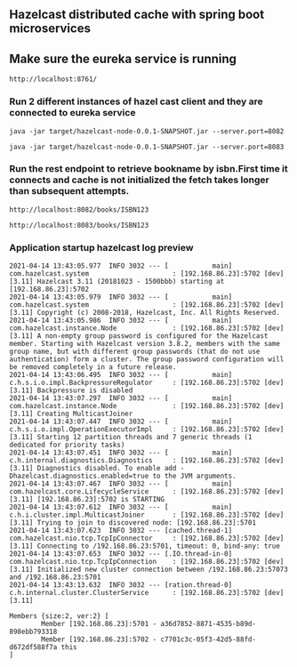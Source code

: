 ## Hazelcast distributed cache with spring boot microservices

## Make sure the eureka service is running

```http://localhost:8761/```

### Run 2 different instances of hazel cast client and they are connected to eureka service
```java -jar target/hazelcast-node-0.0.1-SNAPSHOT.jar --server.port=8082```

```java -jar target/hazelcast-node-0.0.1-SNAPSHOT.jar --server.port=8083```

### Run the rest endpoint to retrieve bookname by isbn.First time it connects and cache is not initialized the fetch takes longer than subsequent attempts.

```http://localhost:8082/books/ISBN123```

```http://localhost:8083/books/ISBN123```

### Application startup hazelcast log preview 
```
2021-04-14 13:43:05.977  INFO 3032 --- [           main] com.hazelcast.system                     : [192.168.86.23]:5702 [dev] [3.11] Hazelcast 3.11 (20181023 - 1500bbb) starting at [192.168.86.23]:5702
2021-04-14 13:43:05.979  INFO 3032 --- [           main] com.hazelcast.system                     : [192.168.86.23]:5702 [dev] [3.11] Copyright (c) 2008-2018, Hazelcast, Inc. All Rights Reserved.
2021-04-14 13:43:05.986  INFO 3032 --- [           main] com.hazelcast.instance.Node              : [192.168.86.23]:5702 [dev] [3.11] A non-empty group password is configured for the Hazelcast member. Starting with Hazelcast version 3.8.2, members with the same group name, but with different group passwords (that do not use authentication) form a cluster. The group password configuration will be removed completely in a future release.
2021-04-14 13:43:06.495  INFO 3032 --- [           main] c.h.s.i.o.impl.BackpressureRegulator     : [192.168.86.23]:5702 [dev] [3.11] Backpressure is disabled
2021-04-14 13:43:07.297  INFO 3032 --- [           main] com.hazelcast.instance.Node              : [192.168.86.23]:5702 [dev] [3.11] Creating MulticastJoiner
2021-04-14 13:43:07.447  INFO 3032 --- [           main] c.h.s.i.o.impl.OperationExecutorImpl     : [192.168.86.23]:5702 [dev] [3.11] Starting 12 partition threads and 7 generic threads (1 dedicated for priority tasks)
2021-04-14 13:43:07.451  INFO 3032 --- [           main] c.h.internal.diagnostics.Diagnostics     : [192.168.86.23]:5702 [dev] [3.11] Diagnostics disabled. To enable add -Dhazelcast.diagnostics.enabled=true to the JVM arguments.
2021-04-14 13:43:07.467  INFO 3032 --- [           main] com.hazelcast.core.LifecycleService      : [192.168.86.23]:5702 [dev] [3.11] [192.168.86.23]:5702 is STARTING
2021-04-14 13:43:07.612  INFO 3032 --- [           main] c.h.i.cluster.impl.MulticastJoiner       : [192.168.86.23]:5702 [dev] [3.11] Trying to join to discovered node: [192.168.86.23]:5701
2021-04-14 13:43:07.623  INFO 3032 --- [cached.thread-1] com.hazelcast.nio.tcp.TcpIpConnector     : [192.168.86.23]:5702 [dev] [3.11] Connecting to /192.168.86.23:5701, timeout: 0, bind-any: true
2021-04-14 13:43:07.653  INFO 3032 --- [.IO.thread-in-0] com.hazelcast.nio.tcp.TcpIpConnection    : [192.168.86.23]:5702 [dev] [3.11] Initialized new cluster connection between /192.168.86.23:57073 and /192.168.86.23:5701
2021-04-14 13:43:13.632  INFO 3032 --- [ration.thread-0] c.h.internal.cluster.ClusterService      : [192.168.86.23]:5702 [dev] [3.11]

Members {size:2, ver:2} [
        Member [192.168.86.23]:5701 - a36d7852-8871-4535-b89d-898ebb793318
        Member [192.168.86.23]:5702 - c7701c3c-05f3-42d5-88fd-d672df588f7a this
]
```
